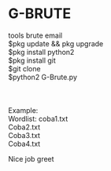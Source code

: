 # G-BRUTE
tools brute email 
</br>
$pkg update && pkg upgrade
</br>
$pkg install python2
</br>
$pkg install git 
</br>
$git clone 
</br>
$python2 G-Brute.py
</br>
</br>
</br>
</br>
Example:</br>
      Wordlist: coba1.txt</br>
                Coba2.txt</br>
                Coba3.txt</br>
                Coba4.txt
                </br>

Nice job greet 

